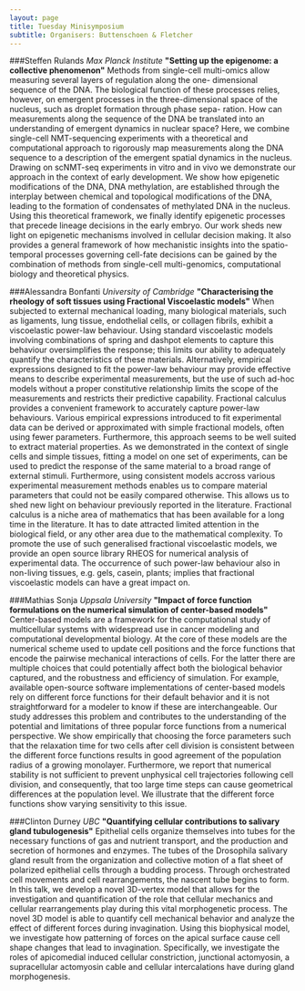 ```yaml
---
layout: page
title: Tuesday Minisymposium
subtitle: Organisers: Buttenschoen & Fletcher
---
```


###Steffen Rulands
*Max Planck Institute*
**"Setting up the epigenome: a collective phenomenon"**
Methods from single-cell multi-omics allow measuring several layers of regulation along the one- dimensional sequence of the DNA. The biological function of these processes relies, however, on emergent processes in the three-dimensional space of the nucleus, such as droplet formation through phase sepa- ration. How can measurements along the sequence of the DNA be translated into an understanding of emergent dynamics in nuclear space? Here, we combine single-cell NMT-sequencing experiments with a theoretical and computational approach to rigorously map measurements along the DNA sequence to a description of the emergent spatial dynamics in the nucleus. Drawing on scNMT-seq experiments in vitro and in vivo we demonstrate our approach in the context of early development. We show how epigenetic modifications of the DNA, DNA methylation, are established through the interplay between chemical and topological modifications of the DNA, leading to the formation of condensates of methylated DNA in the nucleus. Using this theoretical framework, we finally identify epigenetic processes that precede lineage decisions in the early embryo. Our work sheds new light on epigenetic mechanisms involved in cellular decision making. It also provides a general framework of how mechanistic insights into the spatio-temporal processes governing cell-fate decisions can be gained by the combination of methods from single-cell multi-genomics, computational biology and theoretical physics.


###Alessandra Bonfanti
*University of Cambridge*
**"Characterising the rheology of soft tissues using Fractional Viscoelastic models"**
When subjected to external mechanical loading, many biological materials, such as ligaments, lung tissue, endothelial cells, or collagen fibrils, exhibit a viscoelastic power-law behaviour. Using standard viscoelastic models involving combinations of spring and dashpot elements to capture this behaviour oversimplifies the response; this limits our ability to adequately quantify the characteristics of these materials. Alternatively, empirical expressions designed to fit the power-law behaviour may provide effective means to describe experimental measurements, but the use of such ad-hoc models without a proper constitutive relationship limits the scope of the measurements and restricts their predictive capability. Fractional calculus provides a convenient framework to accurately capture power-law behaviours. Various empirical expressions introduced to fit experimental data can be derived or approximated with simple fractional models, often using fewer parameters. Furthermore, this approach seems to be well suited to extract material properties. As we demonstrated in the context of single cells and simple tissues, fitting a model on one set of experiments, can be used to predict the response of the same material to a broad range of external stimuli. Furthermore, using consistent models accross various experimental measurement methods enables us to compare material parameters that could not be easily compared otherwise. This allows us to shed new light on behaviour previously reported in the literature. Fractional calculus is a niche area of mathematics that has been available for a long time in the literature. It has to date attracted limited attention in the biological field, or any other area due to the mathematical complexity. To promote the use of such generalised fractional viscoelastic models, we provide an open source library RHEOS for numerical analysis of experimental data. The occurrence of such power-law behaviour also in non-living tissues, e.g. gels, casein, plants; implies that fractional viscoelastic models can have a great impact on.


###Mathias Sonja
*Uppsala University*
**"Impact of force function formulations on the numerical simulation of center-based models"**
Center-based models are a framework for the computational study of multicellular systems with widespread use in cancer modeling and computational developmental biology. At the core of these models are the numerical scheme used to update cell positions and the force functions that encode the pairwise mechanical interactions of cells. For the latter there are multiple choices that could potentially affect both the biological behavior captured, and the robustness and efficiency of simulation. For example, available open-source software implementations of center-based models rely on different force functions for their default behavior and it is not straightforward for a modeler to know if these are interchangeable. Our study addresses this problem and contributes to the understanding of the potential and limitations of three popular force functions from a numerical perspective. We show empirically that choosing the force parameters such that the relaxation time for two cells after cell division is consistent between the different force functions results in good agreement of the population radius of a growing monolayer. Furthermore, we report that numerical stability is not sufficient to prevent unphysical cell trajectories following cell division, and consequently, that too large time steps can cause geometrical differences at the population level. We illustrate that the different force functions show varying sensitivity to this issue.


###Clinton Durney
*UBC*
**"Quantifying cellular contributions to salivary gland tubulogenesis"**
Epithelial cells organize themselves into tubes for the necessary functions of gas and nutrient transport, and the production and secretion of hormones and enzymes. The tubes of the Drosophila salivary gland result from the organization and collective motion of a flat sheet of polarized epithelial cells through a budding process. Through orchestrated cell movements and cell rearrangements, the nascent tube begins to form. In this talk, we develop a novel 3D-vertex model that allows for the investigation and quantification of the role that cellular mechanics and cellular rearrangements play during this vital morphogenetic process. The novel 3D model is able to quantify cell mechanical behavior and analyze the effect of different forces during invagination. Using this biophysical model, we investigate how patterning of forces on the apical surface cause cell shape changes that lead to invagination. Specifically, we investigate the roles of apicomedial induced cellular constriction, junctional actomyosin, a supracellular actomyosin cable and cellular intercalations have during gland morphogenesis. 

